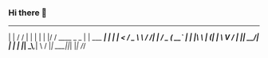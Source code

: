 ### Hi there 👋

   _   _                _             _
  | | / /              | |           | |
  | |/ /  ____  _    _ | |  ___  ____| |
  | | <  /  _  \\ \ / /| | / _ \(  __` |
  | |\ \ | (_| | \ V / | ||  __/| |  | |
  |_| \_\\___,_|  \ /  |_| \___||_|  |_|
                 /_/

<!--
**Kayleh/kayleh** is a ✨ _special_ ✨ repository because its `README.md` (this file) appears on your GitHub profile.

Here are some ideas to get you started:

- 🔭 I’m currently working on ...
- 🌱 I’m currently learning ...
- 👯 I’m looking to collaborate on ...
- 🤔 I’m looking for help with ...
- 💬 Ask me about ...
- 📫 How to reach me: ...
- 😄 Pronouns: ...
- ⚡ Fun fact: ...
-->

